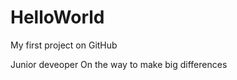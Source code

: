 HelloWorld
==========

My first project on GitHub

Junior deveoper
On the way to make big differences
